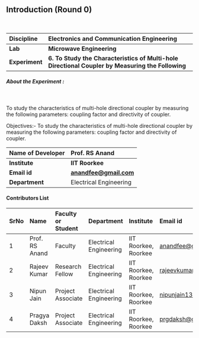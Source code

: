 ## Introduction (Round 0)

<br>

<b>Discipline | <b> Electronics and Communication Engineering
:--|:--|
<b> Lab | <b> Microwave Engineering
<b> Experiment|     <b> 6. To Study the Characteristics of Multi-hole Directional Coupler by Measuring the Following
<h5> About the Experiment : </h5> <br>

To study the characteristics of multi-hole directional coupler by measuring the following parameters: coupling factor and directivity of coupler.

Objectives:- To study the characteristics of multi-hole directional coupler by measuring the following parameters: coupling factor and directivity of coupler.

<b>Name of Developer | <b> Prof. RS Anand
:--|:--|
<b> Institute | <b> IIT Roorkee
<b> Email id|     <b> anandfee@gmail.com
<b> Department | Electrical Engineering

#### Contributors List

SrNo | Name | Faculty or Student | Department| Institute | Email id
:--|:--|:--|:--|:--|:--|
1 | Prof. RS Anand | Faculty | Electrical Engineering | IIT Roorkee, Roorkee | anandfee@gmail.com
2 | Rajeev Kumar | Research Fellow | Electrical Engineering | IIT Roorkee, Roorkee | rajeevkumar.rke@gmail.com
3 | Nipun Jain | Project Associate | Electrical Engineering | IIT Roorkee, Roorkee | nipunjain1305@gmail.com
4 | Pragya Daksh  | Project Associate | Electrical Engineering | IIT Roorkee, Roorkee | prgdaksh@gmail.com

